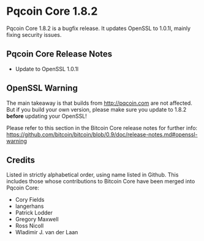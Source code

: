 # Pqcoin Core 1.8.2

Pqcoin Core 1.8.2 is a bugfix release. It updates OpenSSL to 1.0.1l, mainly fixing security issues.

## Pqcoin Core Release Notes

* Update to OpenSSL 1.0.1l


## OpenSSL Warning

The main takeaway is that builds from http://pqcoin.com are not affected. But if you build your own version,
please make sure you update to 1.8.2 **before** updating your OpenSSL!

Please refer to this section in the Bitcoin Core release notes for further info: https://github.com/bitcoin/bitcoin/blob/0.9/doc/release-notes.md#openssl-warning


## Credits

Listed in strictly alphabetical order, using name listed in Github. This
includes those whose contributions to Bitcoin Core have been merged
into Pqcoin Core:

* Cory Fields
* langerhans
* Patrick Lodder
* Gregory Maxwell
* Ross Nicoll
* Wladimir J. van der Laan
